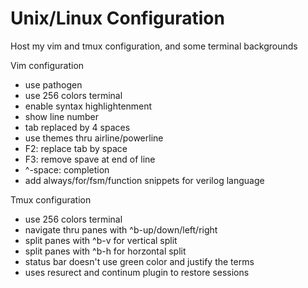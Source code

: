 # Unix/Linux Configuration

Host my vim and tmux configuration, and some terminal backgrounds

Vim configuration

- use pathogen
- use 256 colors terminal
- enable syntax highlightenment
- show line number
- tab replaced by 4 spaces
- use themes thru airline/powerline
- F2: replace tab by space
- F3: remove spave at end of line
- ^-space: completion
- add always/for/fsm/function snippets for verilog language

Tmux configuration

- use 256 colors terminal
- navigate thru panes with ^b-up/down/left/right
- split panes with ^b-v for vertical split
- split panes with ^b-h for horzontal split
- status bar doesn't use green color and justify the terms
- uses resurect and continum plugin to restore sessions
